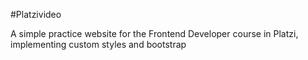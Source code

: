 #Platzivideo

A simple practice website for the Frontend Developer course in Platzi, implementing custom styles and bootstrap
